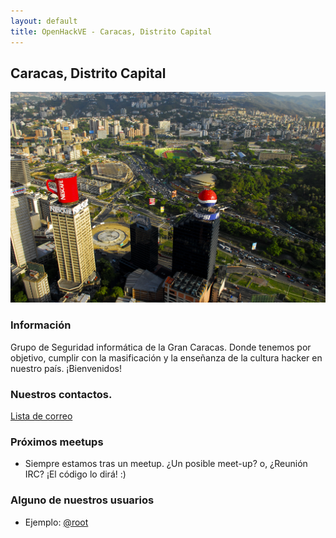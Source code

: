```yaml
---
layout: default
title: OpenHackVE - Caracas, Distrito Capital
---
```


## Caracas, Distrito Capital

![Photo of your meetup or city!](/caracas/Vista_PlazaVenezuela.jpg)

### Información

Grupo de Seguridad informática de la Gran Caracas. Donde tenemos por 
objetivo, cumplir con la masificación y la enseñanza de la cultura
hacker en nuestro país.
¡Bienvenidos!

### Nuestros contactos.

[Lista de correo](https://groups.google.com/forum/?hl=es-419#!forum/openhackve)

### Próximos meetups

* Siempre estamos tras un meetup. ¿Un posible meet-up? o, ¿Reunión IRC?
¡El código lo dirá! :)


### Alguno de nuestros usuarios

* Ejemplo: [@root](about.me)
